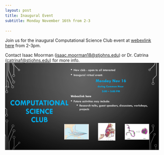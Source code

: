 ```yaml
---
layout: post
title: Inaugural Event
subtitle: Monday November 16th from 2-3

---
```

Join us for the inaugural Computational Science Club event at [webexlink here](webex.com) from 2-3pm. 

Contact Isaac Moorman (isaac.moorman18@stjohns.edu) or Dr. Catrina (catrinaf@stjohns.edu) for more info.
![](/assets/img/flier.png)
